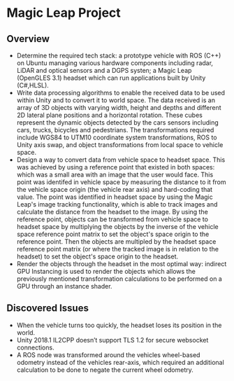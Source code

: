 Magic Leap Project
=======

Overview
---------------
- Determine the required tech stack: a prototype vehicle with ROS (C++) on Ubuntu managing various hardware components including radar, LiDAR and optical sensors and a DGPS systen; a Magic Leap (OpenGLES 3.1) headset which can run applications built by Unity (C#,HLSL). 
- Write data processing algorithms to enable the received data to be used within Unity and to convert it to world space. The data received is an array of 3D objects with varying width, height and depths and different 2D lateral plane positions and a horizontal rotation. These cubes represent the dynamic objects detected by the cars sensors including cars, trucks, bicycles and pedestrians. The transformations required include WGS84 to UTM10 coordinate system transformations, ROS to Unity axis swap, and object transformations from local space to vehicle space. 
- Design a way to convert data from vehicle space to headset space. This was achieved by using a reference point that existed in both spaces: which was a small area with an image that the user would face. This point was identifed in vehicle space by measuring the distance to it from the vehicle space origin (the vehicle rear axis) and hard-coding that value. The point was identified in headset space by using the Magic Leap's image tracking functionality, which is able to track images and calculate the distance from the headset to the image. By using the reference point, objects can be transformed from vehicle space to headset space by multiplying the objects by the inverse of the vehicle space reference point matrix to set the object's space origin to the reference point. Then the objects are multipled by the headset space reference point matrix (or where the tracked image is in relation to the headset) to set the object's space origin to the headset.
- Render the objects through the headset in the most optimal way: indirect GPU Instancing is used to render the objects which allows the previously mentioned transformation calculations to be performed on a GPU through an instance shader. 


Discovered Issues
---------------
- When the vehicle turns too quickly, the headset loses its position in the world.
- Unity 2018.1 IL2CPP doesn’t support TLS 1.2 for secure websocket connections.
- A ROS node was transformed around the vehicles wheel-based odometry instead of the vehicles rear-axis, which required an additional calculation to be done to negate the current wheel odometry.


